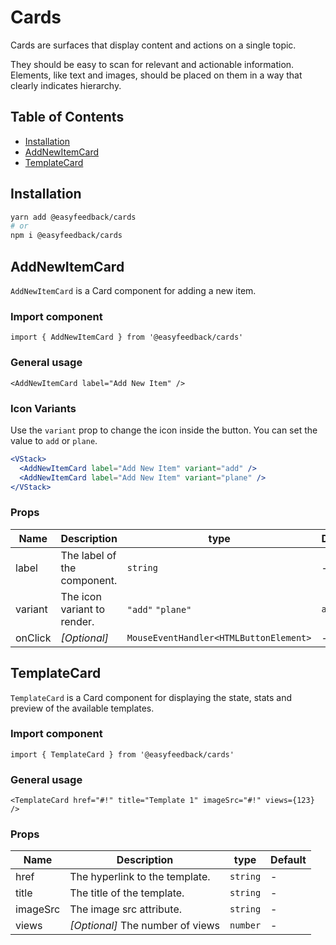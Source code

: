 # Cards

Cards are surfaces that display content and actions on a single topic.

They should be easy to scan for relevant and actionable information. Elements, like text and images,
should be placed on them in a way that clearly indicates hierarchy.

## Table of Contents <!-- omit in toc -->

- [Installation](#installation)
- [AddNewItemCard](#addnewitemcard)
- [TemplateCard](#templatecard)

## Installation

```sh
yarn add @easyfeedback/cards
# or
npm i @easyfeedback/cards
```

## AddNewItemCard

`AddNewItemCard` is a Card component for adding a new item.

### Import component

```tsx
import { AddNewItemCard } from '@easyfeedback/cards'
```

### General usage

```tsx
<AddNewItemCard label="Add New Item" />
```

### Icon Variants

Use the `variant` prop to change the icon inside the button. You can set the value to `add` or
`plane`.

```jsx
<VStack>
  <AddNewItemCard label="Add New Item" variant="add" />
  <AddNewItemCard label="Add New Item" variant="plane" />
</VStack>
```

### Props

| Name    | Description                 | type                                   | Default |
| ------- | --------------------------- | -------------------------------------- | ------- |
| label   | The label of the component. | `string`                               | -       |
| variant | The icon variant to render. | `"add"` `"plane"`                      | `add`   |
| onClick | _[Optional]_                | `MouseEventHandler<HTMLButtonElement>` | -       |

## TemplateCard

`TemplateCard` is a Card component for displaying the state, stats and preview of the available
templates.

### Import component

```tsx
import { TemplateCard } from '@easyfeedback/cards'
```

### General usage

```tsx
<TemplateCard href="#!" title="Template 1" imageSrc="#!" views={123} />
```

### Props

| Name     | Description                      | type     | Default |
| -------- | -------------------------------- | -------- | ------- |
| href     | The hyperlink to the template.   | `string` | -       |
| title    | The title of the template.       | `string` | -       |
| imageSrc | The image src attribute.         | `string` | -       |
| views    | _[Optional]_ The number of views | `number` | -       |
